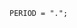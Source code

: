 <!-- This file is generated automatically by infrastructure scripts. Please don't edit by hand. -->

```{ .ebnf .slang-ebnf #PERIOD }
PERIOD = ".";
```
